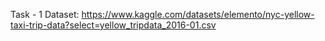 Task - 1 
Dataset: https://www.kaggle.com/datasets/elemento/nyc-yellow-taxi-trip-data?select=yellow_tripdata_2016-01.csv
